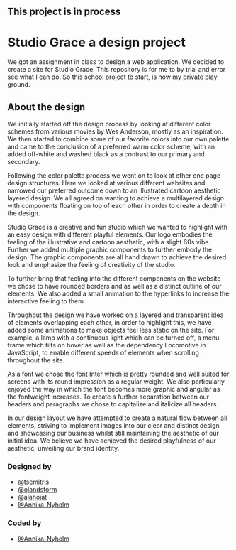## This project is in process

# Studio Grace a design project

We got an assignment in class to design a web application. We decided to create a site for Studio Grace.
This repository is for me to by trial and error see what I can do. So this school project to start, is now my private play ground.



## About the design

We initially started off the design process by looking at different color schemes from various movies by Wes Anderson, mostly as an inspiration. We then started to combine some of our favorite colors into our own palette and came to the conclusion of a preferred warm color scheme, with an added off-white and washed black as a contrast to our primary and secondary.

Following the color palette process we went on to look at other one page design structures. Here we looked at various different websites and narrowed our preferred outcome down to an illustrated cartoon aesthetic layered design. We all agreed on wanting to achieve a multilayered design with components floating on top of each other in order to create a depth in the design.

Studio Grace is a creative and fun studio which we wanted to highlight with an easy design with different playful elements. Our logo embodies the feeling of the illustrative and cartoon aesthetic, with a slight 60s vibe. Further we added multiple graphic components to further embody the design. The graphic components are all hand drawn to achieve the desired look and emphasize the feeling of creativity of the studio.

To further bring that feeling into the different components on the website we chose to have rounded borders and as well as a distinct outline of our elements. We also added a small animation to the hyperlinks to increase the interactive feeling to them.

Throughout the design we have worked on a layered and transparent idea of elements overlapping each other, in order to highlight this, we have added some animations to make objects feel less static on the site. For example, a lamp with a continuous light which can be turned off, a menu frame which tilts on hover as well as the dependency Locomotive in JavaScript, to enable different speeds of elements when scrolling throughout the site.

As a font we chose the font Inter which is pretty rounded and well suited for screens with its round impression as a regular weight. We also particularly enjoyed the way in which the font becomes more graphic and angular as the fontweight increases. To create a further separation between our headers and paragraphs we chose to capitalize and italicize all headers.

In our design layout we have attempted to create a natural flow between all elements, striving to implement images into our clear and distinct design and showcasing our business whilst still maintaining the aesthetic of our initial idea. We believe we have achieved the desired playfulness of our aesthetic, unveiling our brand identity.

### Designed by

- [@tsemitris](https://github.com/tsemitris)
- [@olandstorm](https://github.com/olandstorm)
- [@alahojat](https://www.github.com/alahojat)
- [@Annika-Nyholm](https://github.com/Annika-Nyholm)

### Coded by

- [@Annika-Nyholm](https://github.com/Annika-Nyholm)


